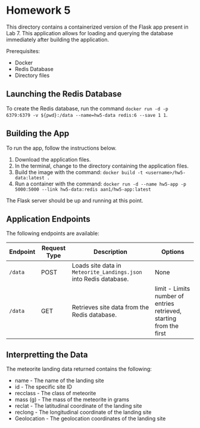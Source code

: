 # Homework 5
This directory contains a containerized version of the Flask app present in Lab 7. This application allows for loading and querying the database immediately after building the application.

Prerequisites:
- Docker
- Redis Database
- Directory files

## Launching the Redis Database
To create the Redis database, run the command `docker run -d -p 6379:6379 -v ${pwd}:/data --name=hw5-data redis:6 --save 1 1`.

## Building the App
To run the app, follow the instructions below.
1. Download the application files.
2. In the terminal, change to the directory containing the application files.
3. Build the image with the command: `docker build -t <username>/hw5-data:latest .`
5. Run a container with the command: `docker run -d --name hw5-app -p 5000:5000 --link hw5-data:redis aan1/hw5-app:latest`

The Flask server should be up and running at this point.

## Application Endpoints
The following endpoints are available:

| Endpoint | Request Type | Description | Options |
| - | - | - | - |
| `/data` | POST | Loads site data in `Meteorite_Landings.json` into Redis database. | None |
| `/data` | GET | Retrieves site data from the Redis database. | limit - Limits number of entries retrieved, starting from the first |

## Interpretting the Data
The meteorite landing data returned contains the following:
- name - The name of the landing site
- id - The specific site ID
- recclass - The class of meteorite
- mass (g) - The mass of the meteorite in grams
- reclat - The latitudinal coordinate of the landing site
- reclong - The longitudinal coordinate of the landing site
- Geolocation - The geolocation coordinates of the landing site
